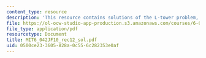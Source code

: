 ```yaml
---
content_type: resource
description: 'This resource contains solutions of the L-tower problem, double sums. '
file: https://ol-ocw-studio-app-production.s3.amazonaws.com/courses/6-042j-mathematics-for-computer-science-fall-2010/0500ce233605828a0c556c282353e0af_MIT6_042JF10_rec12_sol.pdf
file_type: application/pdf
resourcetype: Document
title: MIT6_042JF10_rec12_sol.pdf
uid: 0500ce23-3605-828a-0c55-6c282353e0af
---
```

